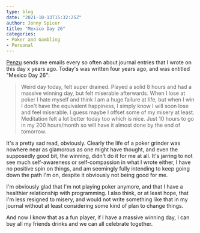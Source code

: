 ```yaml
---
type: blog
date: "2021-10-13T15:32:25Z"
author: Jonny Spicer
title: "Mexico Day 26"
categories:
- Poker and Gambling
- Personal
---
```

[Penzu](https://penzu.com) sends me emails every so often about journal entries that I wrote on this day x years ago. Today's was written four years ago, and
was entitled "Mexico Day 26":

> Weird day today, felt super drained. Played a solid 8 hours and had a massive winning day, but felt miserable afterwards. When I lose at poker I hate myself and think I am a huge failure at life, but when I win I don't have the equivalent happiness, I simply know I will soon lose and feel miserable. I guess maybe I offset some of my misery at least. Meditation felt a lot better today too which is nice. Just 10 hours to go in my 200 hours/month so will have it almost done by the end of tomorrow.

It's a pretty sad read, obviously. Clearly the life of a poker grinder was nowhere near as glamorous as one might have thought, and even the supposedly good
bit, the winning, didn't do it for me at all. It's jarring to not see much self-awareness or self-compassion in what I wrote either, I have no positive spin
on things, and am seemingly fully intending to keep going down the path I'm on, despite it obviously not being good for me.

I'm obviously glad that I'm not playing poker anymore, and that I have a healthier relationship with programming. I also think, or at least hope, that I'm
less resigned to misery, and would not write something like that in my journal without at least considering some kind of plan to change things.

And now I know that as a fun player, if I have a massive winning day, I can buy all my friends drinks and we can all celebrate together.
